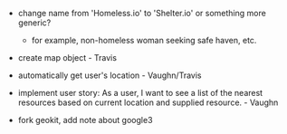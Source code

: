 * change name from 'Homeless.io' to 'Shelter.io' or something more generic?
  - for example, non-homeless woman seeking safe haven, etc.

* create map object - Travis
* automatically get user's location - Vaughn/Travis
* implement user story: As a user, I want to see a list of the nearest resources based on current location and supplied resource. - Vaughn

* fork geokit, add note about google3
